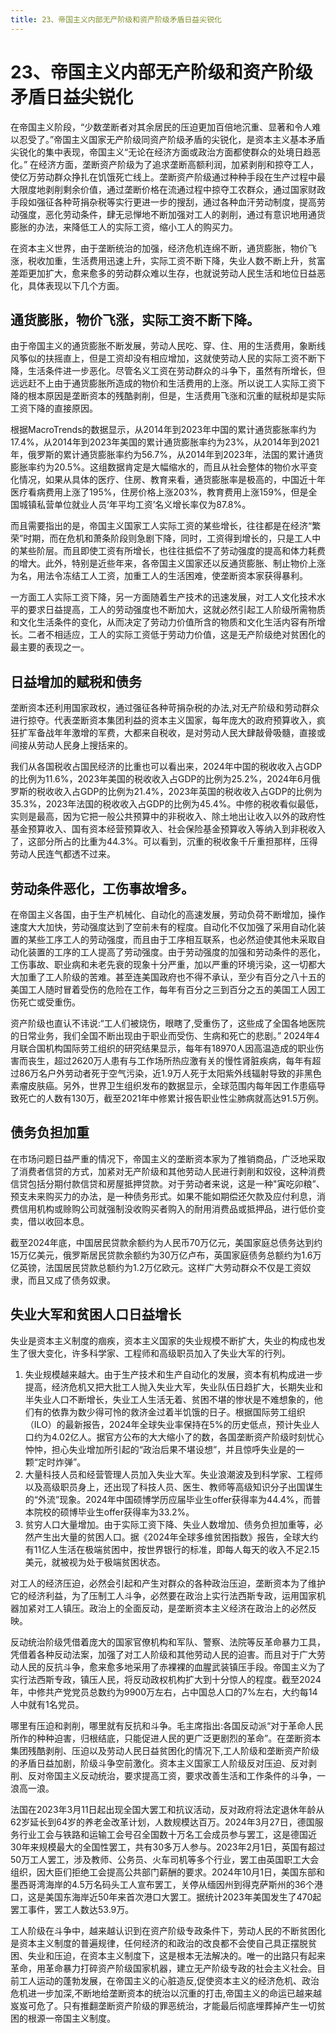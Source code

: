 ```yaml
---
title: 23、帝国主义内部无产阶级和资产阶级矛盾日益尖锐化
---
```


# 23、帝国主义内部无产阶级和资产阶级矛盾日益尖锐化
在帝国主义阶段，“少数垄断者对其余居民的压迫更加百倍地沉重、显著和令人难以忍受了。”帝国主义国家无产阶级同资产阶级矛盾的尖锐化，是资本主义基本矛盾尖锐化的集中表现，帝国主义“无论在经济方面或政治方面都使群众的处境日趋恶化。”
在经济方面，垄断资产阶级为了追求垄断高额利润，加紧剥削和掠夺工人，使亿万劳动群众挣扎在饥饿死亡线上。垄断资产阶级通过种种手段在生产过程中最大限度地剥削剩余价值，通过垄断价格在流通过程中掠夺工农群众，通过国家财政手段如强征各种苛捐杂税等实行更进一步的搜刮，通过各种血汗劳动制度，提高劳动强度，恶化劳动条件，肆无忌惮地不断加强对工人的剥削，通过有意识地用通货膨胀的办法，来降低工人的实际工资，缩小工人的购买力。

在资本主义世界，由于垄断统治的加强，经济危机连绵不断，通货膨胀，物价飞涨，税收加重，生活费用迅速上升，实际工资不断下降，失业人数不断上升，贫富差距更加扩大，愈来愈多的劳动群众难以生存，也就说劳动人民生活和地位日益恶化，具体表现以下几个方面。

## 通货膨胀，物价飞涨，实际工资不断下降。

由于帝国主义的通货膨胀不断发展，劳动人民吃、穿、住、用的生活费用，象断线风筝似的扶摇直上，但是工资却没有相应增加，这就使劳动人民的实际工资不断下降，生活条件进一步恶化。尽管名义工资在劳动群众的斗争下，虽然有所增长，但远远赶不上由于通货膨胀所造成的物价和生活费用的上涨。所以说工人实际工资下降的根本原因是垄断资本的残酷剥削，但是，生活费用飞涨和沉重的赋税却是实际工资下降的直接原因。

根据MacroTrends的数据显示，从2014年到2023年中国的累计通货膨胀率约为17.4%，从2014年到2023年美国的累计通货膨胀率约为23%，从2014年到2021年，俄罗斯的累计通货膨胀率约为56.7%，从2014年到2023年，法国的累计通货膨胀率约为20.5%。这组数据肯定是大幅缩水的，而且从社会整体的物价水平变化情况，如果从具体的医疗、住房、教育来看，通货膨胀率是极高的，中国近十年医疗看病费用上涨了195%，住房价格上涨203%，教育费用上涨159%，但是全国城镇私营单位就业人员‘年平均工资’名义增长率仅为87.8%。

而且需要指出的是，帝国主义国家工人实际工资的某些增长，往往都是在经济“繁荣”时期，而在危机和萧条阶段则急剧下降，同时，工资得到增长的，只是工人中的某些阶层。而且即使工资有所增长，也往往抵偿不了劳动强度的提高和体力耗费的增大。此外，特别是近些年来，各帝国主义国家还以反通货膨胀、制止物价上涨为名，用法令冻结工人工资，加重工人的生活困难，使垄断资本家获得暴利。

一方面工人实际工资下降，另一方面随着生产技术的迅速发展，对工人文化技术水平的要求日益提高，工人的劳动强度也不断加大，这就必然引起工人阶级所需物质和文化生活条件的变化，从而决定了劳动力价值所含的物质和文化生活内容有所增长。二者不相适应，工人的实际工资低于劳动力价值，这是无产阶级绝对贫困化的最主要的表现之一。

## 日益增加的赋税和债务

垄断资本还利用国家政权，通过强征各种苛捐杂税的办法,对无产阶级和劳动群众进行掠夺。代表垄断资本集团利益的资本主义国家，每年庞大的政府预算收入，疯狂扩军备战年年激增的军费，大都来自税收，是对劳动人民大肆敲骨吸髓，直接或间接从劳动人民身上搜括来的。

我们从各国税收占国民经济的比重也可以看出来，2024年中国的税收收入占GDP的比例为11.6%，2023年美国的税收收入占GDP的比例为25.2%，2024年6月俄罗斯的税收收入占GDP的比例为21.4%，2023年英国的税收收入占GDP的比例为35.3%，2023年法国的税收收入占GDP的比例为45.4%。中修的税收看似最低，实则是最高，因为它把一般公共预算中的非税收入、除土地出让收入以外的政府性基金预算收入、国有资本经营预算收入、社会保险基金预算收入等纳入到非税收入了，这部分所占的比重为44.3%。可以看到，沉重的税收象千斤重担那样，压得劳动人民连气都透不过来。

## 劳动条件恶化，工伤事故增多。

在帝国主义各国，由于生产机械化、自动化的高速发展，劳动负荷不断增加，操作速度大大加快，劳动强度达到了空前未有的程度。自动化不仅加强了采用自动化装置的某些工序工人的劳动强度，而且由于工序相互联系，也必然迫使其他未采取自动化装置的工序的工人提高了劳动强度。由于劳动强度的加强和劳动条件的恶化，工伤事故、职业病和未老先衰的现象十分严重，加以严重的环境污染，这一切都大大加重了工人阶级的苦难。甚至连美国政府也不得不承认，至少有百分之八十五的美国工人随时冒着受伤的危险在工作，每年有百分之三到百分之五的美国工人因工伤死亡或受重伤。

资产阶级也直认不讳说:“工人们被烧伤，眼瞎了,受重伤了，这些成了全国各地医院的日常业务，我们全国不断出现由于职业而受伤、生病和死亡的悲剧。”
 2024年4月联合国机构国际劳工组织的研究结果显示，每年有18970人因高温造成的职业伤害而丧生，超过2620万人患有与工作场所热应激有关的慢性肾脏疾病，每年有超过86万名户外劳动者死于空气污染，近1.9万人死于太阳紫外线辐射导致的非黑色素瘤皮肤癌。另外，世界卫生组织发布的数据显示，全球范围内每年因工作患癌导致死亡的人数有130万，截至2021年中修累计报告职业性尘肺病就高达91.5万例。

## 债务负担加重

在市场问题日益严重的情况下，帝国主义的垄断资本家为了推销商品，广泛地采取了消费者信贷的方式，加紧对无产阶级和其他劳动人民进行剥削和奴役，这种消费信贷包括分期付款信贷和房屋抵押贷款。对于劳动者来说，这是一种"寅吃卯粮”、预支未来购买力的办法，是一种债务形式。如果不能如期偿还欠款及应付利息，消费信用机构或赊购公司就强制没收购买者购入的耐用消费品或抵押品，进行低价变卖，借以收回本息。

截至2024年底，中国居民贷款余额约为人民币70万亿元，美国家庭总债务达到约15万亿美元，俄罗斯居民贷款余额约为30万亿卢布，英国家庭债务总额约为1.6万亿英镑，法国居民贷款总额约为1.2万亿欧元。这样广大劳动群众不仅是工资奴隶，而且又成了债务奴隶。

## 失业大军和贫困人口日益增长

失业是资本主义制度的痼疾，资本主义国家的失业规模不断扩大，失业的构成也发生了很大变化，许多科学家、工程师和高级职员加入了失业大军的行列。

1. 失业规模越来越大。由于生产技术和生产自动化的发展，资本有机构成进一步提高，经济危机又把大批工人抛入失业大军，失业队伍日趋扩大，长期失业和半失业人口不断增长，失业工人生活无着、贫困不堪的惨状是不难想象的，他们有的依靠为数少得可怜的救济金过着半饥饿的日子。根据国际劳工组织（ILO）的最新报告，2024年全球失业率保持在5%的历史低点，预计失业人口约为4.02亿人。据官方公布的大大缩小了的数，各国垄断资产阶级时刻忧心忡忡，担心失业增加所引起的“政治后果不堪设想”，并且惊呼失业是的一颗“定时炸弹”。
2. 大量科技人员和经营管理人员加入失业大军。失业浪潮波及到科学家、工程师以及高级职员身上，还出现了科技人员、医生、教师等高级知识分子出国谋生的“外流”现象。2024年中国硕博学历应届毕业生offer获得率为44.4%，而普本院校的硕博毕业生offer获得率为33.2%。
3. 贫穷人口大量增加。由于实际工资下降、失业人数增加、债务负担加重等，必然产生出大量的贫困人口。据《2024年全球多维贫困指数》报告，全球大约有11亿人生活在极端贫困中，按世界银行的标准，即每人每天的收入不足2.15美元，就被视为处于极端贫困状态。

对工人的经济压迫，必然会引起和产生对群众的各种政治压迫，垄断资本为了维护它的经济利益，为了压制工人斗争，必然要在政治上实行法西斯专政，运用国家机器加紧对工人镇压。政治上的全面反动，是垄断资本主义经济在政治上的必然反映。

反动统治阶级凭借着庞大的国家官僚机构和军队、警察、法院等反革命暴力工具，凭借着各种反动法案，加强了对工人阶级和其他劳动人民的迫害。而且对于广大劳动人民的反抗斗争，愈来愈多地采用了赤裸裸的血腥武装镇压手段。帝国主义为了实行法西斯专政，镇压人民，将反动政权机构扩大到十分惊人的程度。截至2024年，中修共产党党员总数约为9900万左右，占中国总人口的7%左右，大约每14人中就有1名党员。

哪里有压迫和剥削，哪里就有反抗和斗争。毛主席指出:各国反动派“对于革命人民所作的种种迫害，归根结底，只能促进人民的更广泛更剧烈的革命”。在垄断资本集团残酷剥削、压迫以及劳动人民日益贫困化的情况下,工人阶级和垄断资产阶级的矛盾日益加剧，阶级斗争空前激化。资本主义国家工人阶级反对压迫、反对剥削、反对帝国主义反动统治，要求提高工资，要求改善生活和工作条件的斗争，一浪高一浪。

法国在2023年3月11日起出现全国大罢工和抗议活动，反对政府将法定退休年龄从62岁延长到64岁的养老金改革计划，人数规模达百万。2024年3月27日，德国服务行业工会与铁路和运输工会号召全国数十万名工会成员参与罢工，这是德国近30年来规模最大的全国性罢工，共有30多万人参与。2023年2月1日，英国有超过50万工人罢工，涉及教师、公务员、火车司机等多个行业，罢工由英国职工大会组织，因大臣们拒绝工会提高公共部门薪酬的要求。2024年10月1日，美国东部和墨西哥湾海岸的4.5万名码头工人宣布罢工，关停从缅因州到得克萨斯州的36个港口，这是美国东海岸近50年来首次港口大罢工。据统计2023年美国发生了470起罢工事件，罢工人数达53.9万。

工人阶级在斗争中，越来越认识到在资产阶级专政条件下，劳动人民的不断贫困化是资本主义制度的普遍规律，任何经济的和政治的改良都不会使自己具正摆脱贫困、失业和压迫，在资本主义制度下，这是根本无法解决的。唯一的出路只有起来革命，用革命暴力打碎资产阶级国家机器，建立无产阶级专政的社会主义社会。目前工人运动的蓬勃发展，在帝国主义的心脏造反,促使资本主义的经济危机、政治危机进一步加深,不断地给垄断资本的统治以沉重的打击,帝国主义的命运已越来越岌岌可危了。只有推翻垄断资产阶级的罪恶统治，才能最后彻底埋葬掉产生一切贫困的根源一帝国主义制度。
